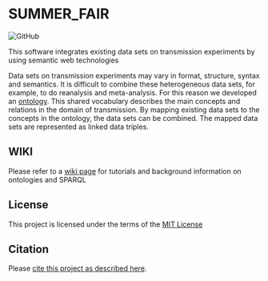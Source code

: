 # SUMMER_FAIR
![GitHub](https://img.shields.io/github/license/UtrechtUniversity/summer-fair)

This software integrates existing data sets on transmission experiments by using semantic web technologies

Data sets on transmission experiments may vary in format, structure, syntax and semantics.
It is difficult to combine these heterogeneous data sets, for example, to do reanalysis and meta-analysis.
For this reason we developed an [ontology](/src/create_ontology/map_ontology/infection_trans.owl).
This shared vocabulary describes the main concepts and relations in the domain of transmission.
By mapping existing data sets to the concepts in the ontology, the data sets can be combined.
The mapped data sets are represented as linked data triples. 
## WIKI 

Please refer to a [wiki page](https://github.com/UtrechtUniversity/summer-fair/wiki) for tutorials and background information on ontologies and SPARQL
## License

This project is licensed under the terms of the [MIT License](/LICENSE.md)

## Citation

Please [cite this project as described here](/CITATION.md).
